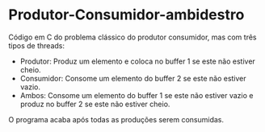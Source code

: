 # Produtor-Consumidor-ambidestro
Código em C do problema clássico do produtor consumidor, mas com três tipos de threads:
- Produtor: Produz um elemento e coloca no buffer 1 se este não estiver cheio.
- Consumidor: Consome um elemento do buffer 2 se este não estiver vazio.
- Ambos: Consome um elemento do buffer 1 se este não estiver vazio e produz no buffer 2 se este não estiver cheio.

O programa acaba após todas as produções serem consumidas. 
